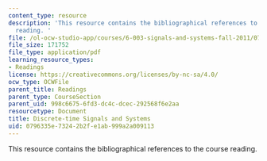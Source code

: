 ```yaml
---
content_type: resource
description: 'This resource contains the bibliographical references to the course
  reading. '
file: /ol-ocw-studio-app/courses/6-003-signals-and-systems-fall-2011/0796335e73242b2fe1ab999a2a009113_MIT6_003F11_back.pdf
file_size: 171752
file_type: application/pdf
learning_resource_types:
- Readings
license: https://creativecommons.org/licenses/by-nc-sa/4.0/
ocw_type: OCWFile
parent_title: Readings
parent_type: CourseSection
parent_uid: 998c6675-6fd3-dc4c-dcec-292568f6e2aa
resourcetype: Document
title: Discrete-time Signals and Systems
uid: 0796335e-7324-2b2f-e1ab-999a2a009113
---
```

This resource contains the bibliographical references to the course reading. 